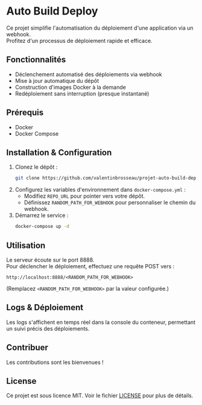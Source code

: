 # Auto Build Deploy

Ce projet simplifie l'automatisation du déploiement d'une application via un webhook.  
Profitez d'un processus de déploiement rapide et efficace.

## Fonctionnalités

- Déclenchement automatisé des déploiements via webhook
- Mise à jour automatique du dépôt
- Construction d'images Docker à la demande
- Redéploiement sans interruption (presque instantané)

## Prérequis

- Docker
- Docker Compose

## Installation & Configuration

1. Clonez le dépôt :
   ```bash
   git clone https://github.com/valentinbrosseau/projet-auto-build-deploy.git
   ```
2. Configurez les variables d'environnement dans `docker-compose.yml` :
   - Modifiez `REPO_URL` pour pointer vers votre dépôt.
   - Définissez `RANDOM_PATH_FOR_WEBHOOK` pour personnaliser le chemin du webhook.
3. Démarrez le service :
   ```bash
   docker-compose up -d
   ```

## Utilisation

Le serveur écoute sur le port 8888.  
Pour déclencher le déploiement, effectuez une requête POST vers :
```
http://localhost:8888/<RANDOM_PATH_FOR_WEBHOOK>
```
(Remplacez `<RANDOM_PATH_FOR_WEBHOOK>` par la valeur configurée.)

## Logs & Déploiement

Les logs s'affichent en temps réel dans la console du conteneur, permettant un suivi précis des déploiements.

## Contribuer

Les contributions sont les bienvenues !  

## License

Ce projet est sous licence MIT. Voir le fichier [LICENSE](LICENSE) pour plus de détails.